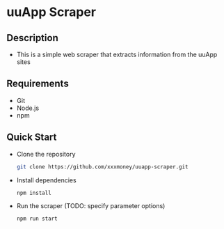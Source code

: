 
# uuApp Scraper

## Description
 - This is a simple web scraper that extracts information from the uuApp sites

## Requirements
- Git
- Node.js
- npm

## Quick Start
 - Clone the repository
   ```bash
   git clone https://github.com/xxxmoney/uuapp-scraper.git
   ```
 - Install dependencies
   ```bash
   npm install
   ```
 - Run the scraper (TODO: specify parameter options)
   ```bash
   npm run start
   ```
   

